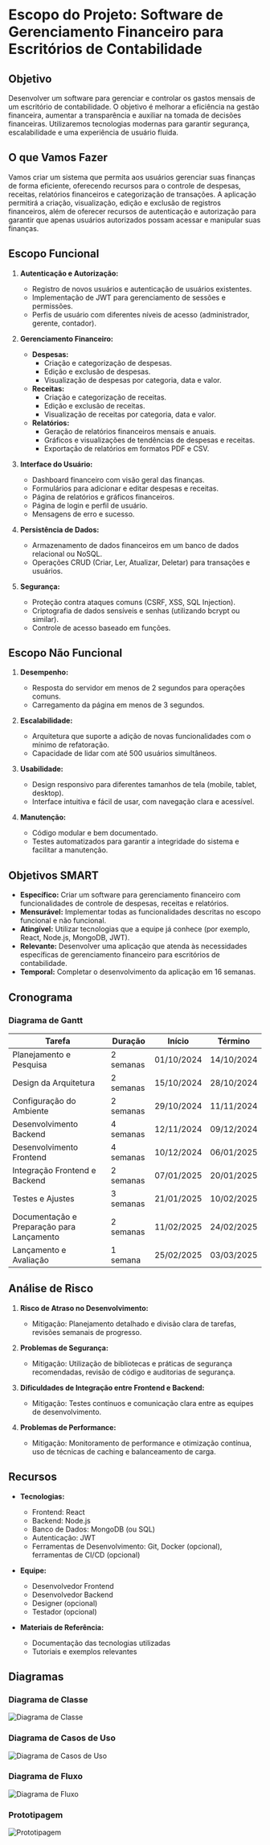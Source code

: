 # Escopo do Projeto: Software de Gerenciamento Financeiro para Escritórios de Contabilidade

## Objetivo

Desenvolver um software para gerenciar e controlar os gastos mensais de um escritório de contabilidade. O objetivo é melhorar a eficiência na gestão financeira, aumentar a transparência e auxiliar na tomada de decisões financeiras. Utilizaremos tecnologias modernas para garantir segurança, escalabilidade e uma experiência de usuário fluida.

## O que Vamos Fazer

Vamos criar um sistema que permita aos usuários gerenciar suas finanças de forma eficiente, oferecendo recursos para o controle de despesas, receitas, relatórios financeiros e categorização de transações. A aplicação permitirá a criação, visualização, edição e exclusão de registros financeiros, além de oferecer recursos de autenticação e autorização para garantir que apenas usuários autorizados possam acessar e manipular suas finanças.

## Escopo Funcional

1. **Autenticação e Autorização:**
   - Registro de novos usuários e autenticação de usuários existentes.
   - Implementação de JWT para gerenciamento de sessões e permissões.
   - Perfis de usuário com diferentes níveis de acesso (administrador, gerente, contador).

2. **Gerenciamento Financeiro:**
   - **Despesas:**
     - Criação e categorização de despesas.
     - Edição e exclusão de despesas.
     - Visualização de despesas por categoria, data e valor.
   - **Receitas:**
     - Criação e categorização de receitas.
     - Edição e exclusão de receitas.
     - Visualização de receitas por categoria, data e valor.
   - **Relatórios:**
     - Geração de relatórios financeiros mensais e anuais.
     - Gráficos e visualizações de tendências de despesas e receitas.
     - Exportação de relatórios em formatos PDF e CSV.

3. **Interface do Usuário:**
   - Dashboard financeiro com visão geral das finanças.
   - Formulários para adicionar e editar despesas e receitas.
   - Página de relatórios e gráficos financeiros.
   - Página de login e perfil de usuário.
   - Mensagens de erro e sucesso.

4. **Persistência de Dados:**
   - Armazenamento de dados financeiros em um banco de dados relacional ou NoSQL.
   - Operações CRUD (Criar, Ler, Atualizar, Deletar) para transações e usuários.

5. **Segurança:**
   - Proteção contra ataques comuns (CSRF, XSS, SQL Injection).
   - Criptografia de dados sensíveis e senhas (utilizando bcrypt ou similar).
   - Controle de acesso baseado em funções.

## Escopo Não Funcional

1. **Desempenho:**
   - Resposta do servidor em menos de 2 segundos para operações comuns.
   - Carregamento da página em menos de 3 segundos.

2. **Escalabilidade:**
   - Arquitetura que suporte a adição de novas funcionalidades com o mínimo de refatoração.
   - Capacidade de lidar com até 500 usuários simultâneos.

3. **Usabilidade:**
   - Design responsivo para diferentes tamanhos de tela (mobile, tablet, desktop).
   - Interface intuitiva e fácil de usar, com navegação clara e acessível.

4. **Manutenção:**
   - Código modular e bem documentado.
   - Testes automatizados para garantir a integridade do sistema e facilitar a manutenção.

## Objetivos SMART

- **Específico:** Criar um software para gerenciamento financeiro com funcionalidades de controle de despesas, receitas e relatórios.
- **Mensurável:** Implementar todas as funcionalidades descritas no escopo funcional e não funcional.
- **Atingível:** Utilizar tecnologias que a equipe já conhece (por exemplo, React, Node.js, MongoDB, JWT).
- **Relevante:** Desenvolver uma aplicação que atenda às necessidades específicas de gerenciamento financeiro para escritórios de contabilidade.
- **Temporal:** Completar o desenvolvimento da aplicação em 16 semanas.

## Cronograma

### Diagrama de Gantt

| Tarefa                                         | Duração  |    Início   |   Término   |
|------------------------------------------------|----------|-------------|-------------|
| Planejamento e Pesquisa                        | 2 semanas| 01/10/2024  | 14/10/2024  |
| Design da Arquitetura                          | 2 semanas| 15/10/2024  | 28/10/2024  |
| Configuração do Ambiente                       | 2 semanas| 29/10/2024  | 11/11/2024  |
| Desenvolvimento Backend                        | 4 semanas| 12/11/2024  | 09/12/2024  |
| Desenvolvimento Frontend                       | 4 semanas| 10/12/2024  | 06/01/2025  |
| Integração Frontend e Backend                  | 2 semanas| 07/01/2025  | 20/01/2025  |
| Testes e Ajustes                               | 3 semanas| 21/01/2025  | 10/02/2025  |
| Documentação e Preparação para Lançamento      | 2 semanas| 11/02/2025  | 24/02/2025  |
| Lançamento e Avaliação                         | 1 semana | 25/02/2025  | 03/03/2025  |

## Análise de Risco

1. **Risco de Atraso no Desenvolvimento:**
   - Mitigação: Planejamento detalhado e divisão clara de tarefas, revisões semanais de progresso.

2. **Problemas de Segurança:**
   - Mitigação: Utilização de bibliotecas e práticas de segurança recomendadas, revisão de código e auditorias de segurança.

3. **Dificuldades de Integração entre Frontend e Backend:**
   - Mitigação: Testes contínuos e comunicação clara entre as equipes de desenvolvimento.

4. **Problemas de Performance:**
   - Mitigação: Monitoramento de performance e otimização contínua, uso de técnicas de caching e balanceamento de carga.

## Recursos

- **Tecnologias:**
  - Frontend: React
  - Backend: Node.js
  - Banco de Dados: MongoDB (ou SQL)
  - Autenticação: JWT
  - Ferramentas de Desenvolvimento: Git, Docker (opcional), ferramentas de CI/CD (opcional)

- **Equipe:**
  - Desenvolvedor Frontend
  - Desenvolvedor Backend
  - Designer (opcional)
  - Testador (opcional)

- **Materiais de Referência:**
  - Documentação das tecnologias utilizadas
  - Tutoriais e exemplos relevantes

## Diagramas

### Diagrama de Classe

![Diagrama de Classe](img/DIAGRAMA%20CLASSE.png)

### Diagrama de Casos de Uso

![Diagrama de Casos de Uso](img/DIAGRAMA%20DE%20USO.png)

### Diagrama de Fluxo

![Diagrama de Fluxo](img/DIAGRAMA%20FLUXO.png)

### Prototipagem

![Prototipagem](img/prototipagem.png)

